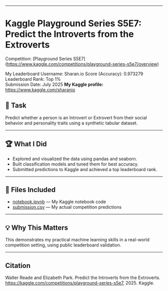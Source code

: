 
---
# Kaggle Playground Series S5E7: Predict the Introverts from the Extroverts

Competition: [Playground Series S5E7]
(https://www.kaggle.com/competitions/playground-series-s5e7/overview)

My Leaderboard Username: Sharan.io
Score (Accuracy): 0.973279  
Leaderboard Rank: Top 1%  
Submission Date: July 2025
**My Kaggle profile:** https://www.kaggle.com/sharanio
## 🎯 Task
Predict whether a person is an Introvert or Extrovert from their social behavior and personality traits using a synthetic tabular dataset.

---

## 🏆 What I Did
- Explored and visualized the data using pandas and seaborn.
- Built classification models and tuned them for best accuracy.
- Submitted predictions to Kaggle and achieved a top leaderboard rank.

---

## 📄 Files Included
- [notebook.ipynb](social-behavior-analysis.ipynb) — My Kaggle notebook code
- [submission.csv](submission.csv) — My actual competition predictions

---

## 💡 Why This Matters
This demonstrates my practical machine learning skills in a real-world competition setting, using public leaderboard validation.

---

## Citation
Walter Reade and Elizabeth Park. Predict the Introverts from the Extroverts. https://kaggle.com/competitions/playground-series-s5e7, 2025. Kaggle.

